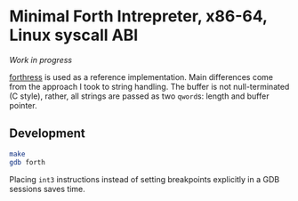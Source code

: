 # Minimal Forth Intrepreter, x86-64, Linux syscall ABI

_Work in progress_

[forthress](https://github.com/sayon/forthress) is used as a reference implementation.
Main differences come from the approach I took to string handling. The buffer is not
null-terminated (C style), rather, all strings are passed as two `qword`s: length
and buffer pointer.

## Development

```sh
make
gdb forth
```

Placing `int3` instructions instead of setting breakpoints explicitly in a GDB
sessions saves time.
